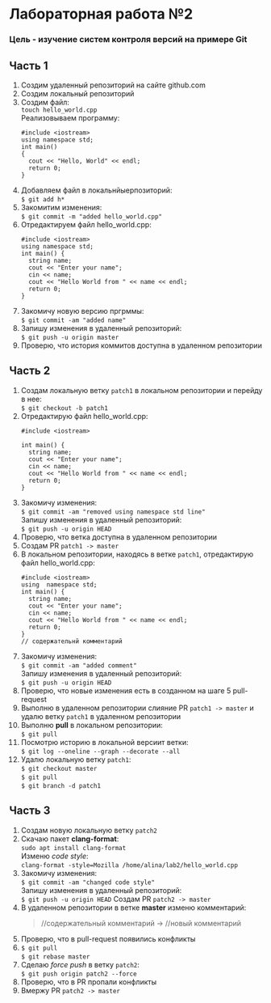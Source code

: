 # Лабораторная работа №2

### Цель - изучение cистем контроля версий на примере Git

## Часть 1

1. Создим удаленный репозиторий на сайте github.com<br />
2. Создим локальный репозиторий<br />
3. Создим файл:<br />
	```touch hello_world.cpp```<br />
	Реализовываем программу:
	```
	#include <iostream>
	using namespace std;
	int main() 
	{
	  cout << "Hello, World" << endl;
	  return 0;
	}
	```
4. Добавляем файл в локальнйыерпозиторий:<br />
	```$ git add h*```
5. Закомитим изменения:<br />
	```$ git commit -m "added hello_world.cpp"```
6. Отредактируем файл hello_world.cpp:
	```
	#include <iostream>
	using namespace std;
	int main() {
	  string name;
	  cout << "Enter your name"; 
	  cin << name;
	  cout << "Hello World from " << name << endl;
	  return 0;
	}

	```
7. Закомичу новую версию пргрммы:<br />
	```$ git commit -am "added name"```
8. Запишу изменения в удаленный репозиторий:<br />
	```$ git push -u origin master```
9. Проверю, что история коммитов доступна в удаленном репозитории

## Часть 2

1. Создам локальную ветку ```patch1``` в локальном репозитории и перейду в нее:<br />
	```$ git checkout -b patch1```
2. Отредактирую файл hello_world.cpp:
	```
	#include <iostream>

	int main() {
	  string name;
	  cout << "Enter your name"; 
	  cin << name;
	  cout << "Hello World from " << name << endl;
	  return 0;
	}

	```
3. Закомичу изменения:<br />
	```$ git commit -am "removed using namespace std line"```<br />
	Запишу изменения в удаленный репозиторий:<br />
	```$ git push -u origin HEAD```
4. Проверю, что ветка доступна в удаленном репозитории
5. Создам PR ```patch1 -> master```
6. В локальном репозитории, находясь в ветке ```patch1```, отредактирую файл hello_world.cpp:
	```
	#include <iostream>
	using  namespace std;
	int main() {
	  string name;
	  cout << "Enter your name"; 
	  cin << name;
	  cout << "Hello World from " << name << endl;
	  return 0;
	}
	// содержательнй комментарий 

	```
7. Закомичу изменения:<br />
	```$ git commit -am "added comment"```<br />
	Запишу изменения в удаленный репозиторий:<br />
	```$ git push -u origin HEAD```
8. Проверю, что новые изменения есть в созданном на шаге 5 pull-request
9. Выполню в удаленном репозитории слияние PR ```patch1 -> master``` и удалю ветку ```patch1``` в удаленном репозитории
10. Выполню **pull** в локальном репозитории:<br />
	```$ git pull```<br />
11. Посмотрю историю в локальной версиит ветки:<br />
	```$ git log --oneline --graph --decorate --all```
12. Удалю локальную ветку ```patch1```:<br />
	```$ git checkout master```<br />
	```$ git pull```<br />
	```$ git branch -d patch1```	

## Часть 3

1. Создам новую локальную ветку ```patch2```
2. Скачаю пакет **clang-format**:<br />
	```sudo apt install clang-format```<br />
	Изменю *code style*:<br />
	```clang-format -style=Mozilla /home/alina/lab2/hello_world.cpp```
3. Закомичу изменения:<br />
	```$ git commit -am "changed code style"```<br />
	Запишу изменения в удаленный репозиторий:<br />
	```$ git push -u origin HEAD```
	Создам PR ```patch2 -> master```
4. В удаленном репозитории в ветке **master** изменю комментарий:<br />
	> //содержательный комментарий -> //новый комментарий 
5. Проверю, что в pull-request появились конфликты
6. ```$ git pull```<br />
	```$ git rebase master```
7. Сделаю *force push* в ветку ```patch2```:<br />
	```$ git push origin patch2 --force```
8. Проверю, что в PR пропали конфликты
9. Вмержу PR ```patch2 -> master```
